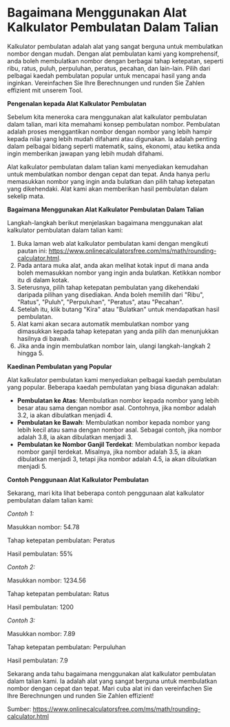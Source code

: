 Bagaimana Menggunakan Alat Kalkulator Pembulatan Dalam Talian
=============================================================

Kalkulator pembulatan adalah alat yang sangat berguna untuk membulatkan nombor dengan mudah. Dengan alat pembulatan kami yang komprehensif, anda boleh membulatkan nombor dengan berbagai tahap ketepatan, seperti ribu, ratus, puluh, perpuluhan, peratus, pecahan, dan lain-lain. Pilih dari pelbagai kaedah pembulatan popular untuk mencapai hasil yang anda inginkan. Vereinfachen Sie Ihre Berechnungen und runden Sie Zahlen effizient mit unserem Tool.

**Pengenalan kepada Alat Kalkulator Pembulatan**

Sebelum kita meneroka cara menggunakan alat kalkulator pembulatan dalam talian, mari kita memahami konsep pembulatan nombor. Pembulatan adalah proses menggantikan nombor dengan nombor yang lebih hampir kepada nilai yang lebih mudah difahami atau digunakan. Ia adalah penting dalam pelbagai bidang seperti matematik, sains, ekonomi, atau ketika anda ingin memberikan jawapan yang lebih mudah difahami.

Alat kalkulator pembulatan dalam talian kami menyediakan kemudahan untuk membulatkan nombor dengan cepat dan tepat. Anda hanya perlu memasukkan nombor yang ingin anda bulatkan dan pilih tahap ketepatan yang dikehendaki. Alat kami akan memberikan hasil pembulatan dalam sekelip mata.

**Bagaimana Menggunakan Alat Kalkulator Pembulatan Dalam Talian**

Langkah-langkah berikut menjelaskan bagaimana menggunakan alat kalkulator pembulatan dalam talian kami:

1. Buka laman web alat kalkulator pembulatan kami dengan mengikuti pautan ini: <https://www.onlinecalculatorsfree.com/ms/math/rounding-calculator.html>.
2. Pada antara muka alat, anda akan melihat kotak input di mana anda boleh memasukkan nombor yang ingin anda bulatkan. Ketikkan nombor itu di dalam kotak.
3. Seterusnya, pilih tahap ketepatan pembulatan yang dikehendaki daripada pilihan yang disediakan. Anda boleh memilih dari "Ribu", "Ratus", "Puluh", "Perpuluhan", "Peratus", atau "Pecahan".
4. Setelah itu, klik butang "Kira" atau "Bulatkan" untuk mendapatkan hasil pembulatan.
5. Alat kami akan secara automatik membulatkan nombor yang dimasukkan kepada tahap ketepatan yang anda pilih dan menunjukkan hasilnya di bawah.
6. Jika anda ingin membulatkan nombor lain, ulangi langkah-langkah 2 hingga 5.

**Kaedinan Pembulatan yang Popular**

Alat kalkulator pembulatan kami menyediakan pelbagai kaedah pembulatan yang popular. Beberapa kaedah pembulatan yang biasa digunakan adalah:

- **Pembulatan ke Atas**: Membulatkan nombor kepada nombor yang lebih besar atau sama dengan nombor asal. Contohnya, jika nombor adalah 3.2, ia akan dibulatkan menjadi 4.
- **Pembulatan ke Bawah**: Membulatkan nombor kepada nombor yang lebih kecil atau sama dengan nombor asal. Sebagai contoh, jika nombor adalah 3.8, ia akan dibulatkan menjadi 3.
- **Pembulatan ke Nombor Ganjil Terdekat**: Membulatkan nombor kepada nombor ganjil terdekat. Misalnya, jika nombor adalah 3.5, ia akan dibulatkan menjadi 3, tetapi jika nombor adalah 4.5, ia akan dibulatkan menjadi 5.

**Contoh Penggunaan Alat Kalkulator Pembulatan**

Sekarang, mari kita lihat beberapa contoh penggunaan alat kalkulator pembulatan dalam talian kami:

*Contoh 1:*

Masukkan nombor: 54.78

Tahap ketepatan pembulatan: Peratus

Hasil pembulatan: 55%

*Contoh 2:*

Masukkan nombor: 1234.56

Tahap ketepatan pembulatan: Ratus

Hasil pembulatan: 1200

*Contoh 3:*

Masukkan nombor: 7.89

Tahap ketepatan pembulatan: Perpuluhan

Hasil pembulatan: 7.9

Sekarang anda tahu bagaimana menggunakan alat kalkulator pembulatan dalam talian kami. Ia adalah alat yang sangat berguna untuk membulatkan nombor dengan cepat dan tepat. Mari cuba alat ini dan vereinfachen Sie Ihre Berechnungen und runden Sie Zahlen effizient!

Sumber: <https://www.onlinecalculatorsfree.com/ms/math/rounding-calculator.html>